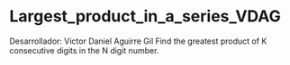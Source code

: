 # Largest_product_in_a_series_VDAG
Desarrollador: Victor Daniel Aguirre Gil
Find the greatest product of K consecutive digits in the N digit number.

